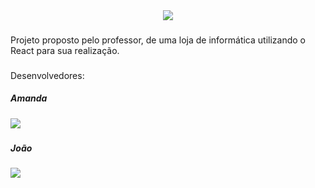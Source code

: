 <div align="center">

<img src="https://i.pinimg.com/originals/a3/7a/de/a37aded88707b2758fbe1b744c8f7723.gif">

</div>

###

Projeto proposto pelo professor, de uma loja de informática utilizando o React para sua realização.

###

Desenvolvedores:

##### Amanda
<a href="https://github.com/amandavalentim" target="_blank"><img src="https://img.shields.io/badge/GitHub-100000?style=for-the-badge&logo=github&logoColor=white"    target="_blank"></a>
###
##### João
<a href="https://github.com/jpedr1nho" target="_blank"><img src="https://img.shields.io/badge/GitHub-100000?style=for-the-badge&logo=github&logoColor=white"    target="_blank"></a>

